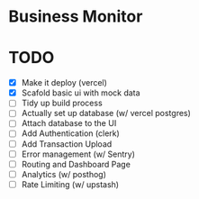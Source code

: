 # Business Monitor

# TODO

- [x] Make it deploy (vercel)
- [x] Scafold basic ui with mock data
- [ ] Tidy up build process
- [ ] Actually set up database (w/ vercel postgres)
- [ ] Attach database to the UI
- [ ] Add Authentication (clerk)
- [ ] Add Transaction Upload
- [ ] Error management (w/ Sentry)
- [ ] Routing and Dashboard Page
- [ ] Analytics (w/ posthog)
- [ ] Rate Limiting (w/ upstash)

